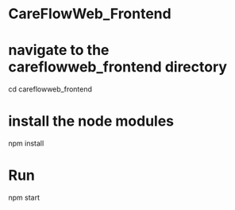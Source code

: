 # CareFlowWeb_Frontend

# navigate to the careflowweb_frontend directory
cd careflowweb_frontend

# install the node modules
npm install

# Run 
npm start
